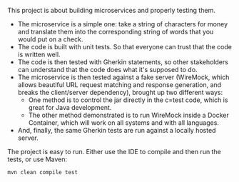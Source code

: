 This project is about building microservices and properly testing them.

- The microservice is a simple one: take a string of characters for money and translate them into the corresponding string of words that you would put on a check.
- The code is built with unit tests. So that everyone can trust that the code is written well.
- The code is then tested with Gherkin statements, so other stakeholders can understand that the code does what it's supposed to do.
- The microservice is then tested against a fake server (WireMock, which allows beautiful URL request matching and response generation, and breaks the client/server dependency), brought up two different ways:
  - One method is to control the jar directly in the c=test code, which is great for Java development.
  - The other method demonstrated is to run WireMock inside a Docker Container, which will work on all systems and with all languages.
- And, finally, the same Gherkin tests are run against a locally hosted server.

The project is easy to run.  Either use the IDE to compile and then run the tests, or use Maven:
```bash
mvn clean compile test
```